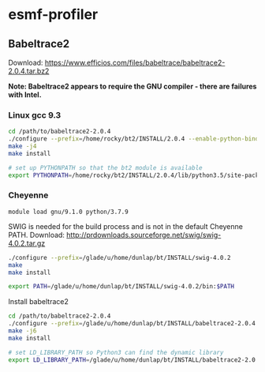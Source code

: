 # esmf-profiler

## Babeltrace2

Download:
https://www.efficios.com/files/babeltrace/babeltrace2-2.0.4.tar.bz2

**Note: Babeltrace2 appears to require the GNU compiler - there are failures with Intel.**

### Linux gcc 9.3

```bash
cd /path/to/babeltrace2-2.0.4
./configure --prefix=/home/rocky/bt2/INSTALL/2.0.4 --enable-python-bindings --enable-python-plugins --disable-debug-info --enable-compile-warnings=no
make -j4
make install

# set up PYTHONPATH so that the bt2 module is available
export PYTHONPATH=/home/rocky/bt2/INSTALL/2.0.4/lib/python3.5/site-packages

```

### Cheyenne

```
module load gnu/9.1.0 python/3.7.9
```

SWIG is needed for the build process and is not in the default Cheyenne PATH.
Download: http://prdownloads.sourceforge.net/swig/swig-4.0.2.tar.gz
```bash
./configure --prefix=/glade/u/home/dunlap/bt/INSTALL/swig-4.0.2
make
make install

export PATH=/glade/u/home/dunlap/bt/INSTALL/swig-4.0.2/bin:$PATH
```

Install babeltrace2
```bash
cd /path/to/babeltrace2-2.0.4
./configure --prefix=/glade/u/home/dunlap/bt/INSTALL/babeltrace2-2.0.4 --enable-python-bindings --enable-python-plugins --disable-debug-info
make -j6
make install

# set LD_LIBRARY_PATH so Python3 can find the dynamic library
export LD_LIBRARY_PATH=/glade/u/home/dunlap/bt/INSTALL/babeltrace2-2.0.4/lib:$LD_LIBRARY_PATH
```
